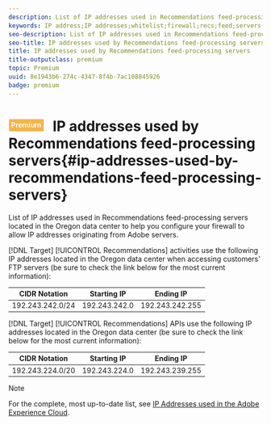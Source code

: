 ```yaml
---
description: List of IP addresses used in Recommendations feed-processing servers located in the Oregon data center to help you configure your firewall to allow IP addresses originating from Adobe servers.
keywords: IP address;IP addresses;whitelist;firewall;recs;feed;servers;adobe marketing cloud;recommendations
seo-description: List of IP addresses used in Recommendations feed-processing servers located in the Oregon data center to help you configure your firewall to allow IP addresses originating from Adobe servers.
seo-title: IP addresses used by Recommendations feed-processing servers
title: IP addresses used by Recommendations feed-processing servers
title-outputclass: premium
topic: Premium
uuid: 8e1943b6-274c-4347-8f4b-7ac108845926
badge: premium
---
```


# ![PREMIUM](/help/assets/premium.png) IP addresses used by Recommendations feed-processing servers{#ip-addresses-used-by-recommendations-feed-processing-servers}

List of IP addresses used in Recommendations feed-processing servers located in the Oregon data center to help you configure your firewall to allow IP addresses originating from Adobe servers.

[!DNL Target] [!UICONTROL Recommendations] activities use the following IP addresses located in the Oregon data center when accessing customers' FTP servers (be sure to check the link below for the most current information):

|  CIDR Notation  | Starting IP  | Ending IP  |
|---|---|---|
|  192.243.242.0/24  | 192.243.242.0  | 192.243.242.255  |

[!DNL Target] [!UICONTROL Recommendations] APIs use the following IP addresses located in the Oregon data center (be sure to check the link below for the most current information):

|  CIDR Notation  | Starting IP  | Ending IP  |
|---|---|---|
|  192.243.224.0/20  | 192.243.224.0  | 192.243.239.255  |

>[!NOTE]
>
>For the complete, most up-to-date list, see [IP Addresses used in the Adobe Experience Cloud](https://helpx.adobe.com/analytics/kb/adobe-ip-addresses.html).

